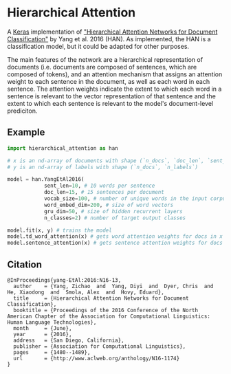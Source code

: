 # Hierarchical Attention

A [Keras](https://keras.io) implementation of ["Hierarchical Attention Networks for Document Classification"](http://www.aclweb.org/anthology/N16-1174) by Yang et al. 2016 (HAN). As implemented, the HAN is a classification model, but it could be adapted for other purposes. 

The main features of the network are a hierarchical representation of documents (i.e. documents are composed of sentences, which are composed of tokens), and an attention mechanism that assigns an attention weight to each sentence in the document, as well as each word in each sentence. The attention weights indicate the extent to which each word in a sentence is relevant to the vector representation of that sentence and the extent to which each sentence is relevant to the model's document-level prediciton.

## Example

``` python
import hierarchical_attention as han

# x is an nd-array of documents with shape (`n_docs`, `doc_len`, `sent_len`)
# y is an nd-array of labels with shape (`n_docs`, `n_labels`)

model = han.YangEtAl2016(
            sent_len=10, # 10 words per sentence
            doc_len=15, # 15 sentences per document
            vocab_size=100, # number of unique words in the input corpus
            word_embed_dim=200, # size of word vectors
            gru_dim=50, # size of hidden recurrent layers
            n_classes=2) # number of target output classes

model.fit(x, y) # trains the model
model.td_word_attention(x) # gets word attention weights for docs in x
model.sentence_attention(x) # gets sentence attention weights for docs in x
```

## Citation

```
@InProceedings{yang-EtAl:2016:N16-13,
  author    = {Yang, Zichao  and  Yang, Diyi  and  Dyer, Chris  and  He, Xiaodong  and  Smola, Alex  and  Hovy, Eduard},
  title     = {Hierarchical Attention Networks for Document Classification},
  booktitle = {Proceedings of the 2016 Conference of the North American Chapter of the Association for Computational Linguistics: Human Language Technologies},
  month     = {June},
  year      = {2016},
  address   = {San Diego, California},
  publisher = {Association for Computational Linguistics},
  pages     = {1480--1489},
  url       = {http://www.aclweb.org/anthology/N16-1174}
}
```